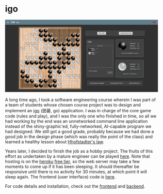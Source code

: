 # igo

<p align="center"><img alt="igo screenshot" src="screenshot.png" /></p>

A long time ago, I took a software engineering course wherein I was part of a
team of students whose chosen course project was to design and implement an
[igo](<https://en.wikipedia.org/wiki/Go_(game)>) (囲碁, go) application. I was
in charge of the core game code (rules and play), and I was the only one who
finished in time, so all we had working by the end was an unnetworked command
line application instead of the shiny-graphic'ed, fully-networked, AI-capable
program we had designed. We still got a good grade, probably because we had
done a good job in the design phase (which was really the point of the class)
and learned a healthy lesson about [Hhofstadter's
law](https://en.wikipedia.org/wiki/Hofstadter%27s_law).

Years later, I decided to finish the job as a hobby project. The fruits of this
effort as undertaken by a mature engineer can be played
[here](https://playigo.herokuapp.com). Note that hosting is on the
[heroku](heroku.com) [free
tier](https://devcenter.heroku.com/articles/free-dyno-hours), so the web server
may take a few moments to come up if it has been sleeping. It should thereafter
be responsive until there is no activity for 30 minutes, at which point it will
sleep again. The frontend (user interface) code is
[here](https://github.com/thisisrandy/igo-frontend).

For code details and installation, check out the [frontend](frontend/) and
[backend](backend/).
